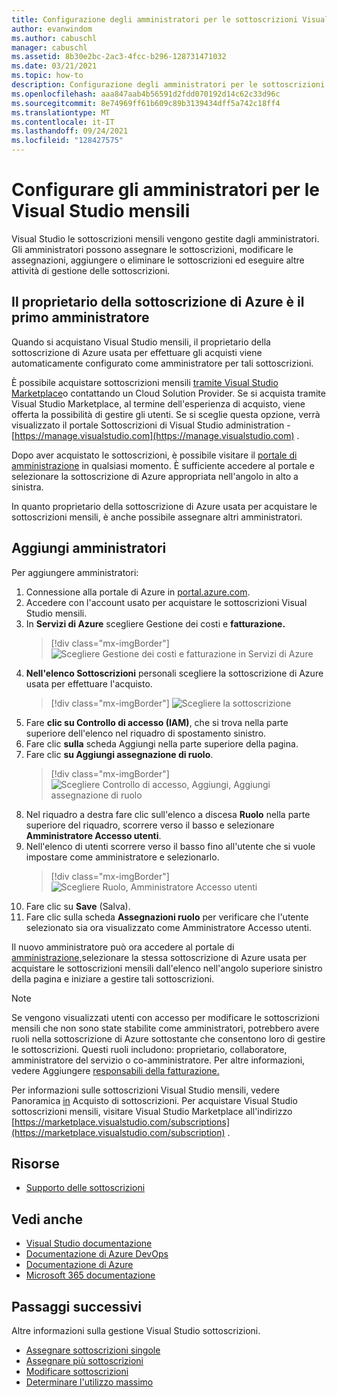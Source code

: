 ```yaml
---
title: Configurazione degli amministratori per le sottoscrizioni Visual Studio mensili | Microsoft Docs
author: evanwindom
ms.author: cabuschl
manager: cabuschl
ms.assetid: 8b30e2bc-2ac3-4fcc-b296-128731471032
ms.date: 03/21/2021
ms.topic: how-to
description: Configurazione degli amministratori per le sottoscrizioni mensili
ms.openlocfilehash: aaa847aab4b56591d2fdd070192d14c62c33d96c
ms.sourcegitcommit: 8e74969ff61b609c89b3139434dff5a742c18ff4
ms.translationtype: MT
ms.contentlocale: it-IT
ms.lasthandoff: 09/24/2021
ms.locfileid: "128427575"
---
```

# <a name="set-up-admins-for-visual-studio-monthly-subscriptions"></a>Configurare gli amministratori per le Visual Studio mensili

Visual Studio le sottoscrizioni mensili vengono gestite dagli amministratori. Gli amministratori possono assegnare le sottoscrizioni, modificare le assegnazioni, aggiungere o eliminare le sottoscrizioni ed eseguire altre attività di gestione delle sottoscrizioni.

## <a name="the-azure-subscription-owner-is-the-first-admin"></a>Il proprietario della sottoscrizione di Azure è il primo amministratore

Quando si acquistano Visual Studio mensili, il proprietario della sottoscrizione di Azure usata per effettuare gli acquisti viene automaticamente configurato come amministratore per tali sottoscrizioni.

È possibile acquistare sottoscrizioni mensili [tramite Visual Studio Marketplace](https://marketplace.visualstudio.com/subscriptions)o contattando un Cloud Solution Provider. Se si acquista tramite Visual Studio Marketplace, al termine dell'esperienza di acquisto, viene offerta la possibilità di gestire gli utenti. Se si sceglie questa opzione, verrà visualizzato il portale Sottoscrizioni di Visual Studio administration - [https://manage.visualstudio.com](https://manage.visualstudio.com) .

Dopo aver acquistato le sottoscrizioni, è possibile visitare il [portale di amministrazione](https://manage.visualstudio.com) in qualsiasi momento. È sufficiente accedere al portale e selezionare la sottoscrizione di Azure appropriata nell'angolo in alto a sinistra.

In quanto proprietario della sottoscrizione di Azure usata per acquistare le sottoscrizioni mensili, è anche possibile assegnare altri amministratori.

## <a name="add-admins"></a>Aggiungi amministratori

Per aggiungere amministratori:

1. Connessione alla portale di Azure in [portal.azure.com](https://portal.azure.com).
2. Accedere con l'account usato per acquistare le sottoscrizioni Visual Studio mensili.
3. In **Servizi di Azure** scegliere Gestione dei costi e **fatturazione.**
   > [!div class="mx-imgBorder"]
   > ![Scegliere Gestione dei costi e fatturazione in Servizi di Azure](_img/cloud-admin/azure-cost-billing.png "Scegliere Gestione costi dal gruppo Servizi di Azure")
4. **Nell'elenco Sottoscrizioni** personali scegliere la sottoscrizione di Azure usata per effettuare l'acquisto.
   > [!div class="mx-imgBorder"]
   > ![Scegliere la sottoscrizione](_img/cloud-admin/subscription-list.png "Scegliere la sottoscrizione di Azure da usare per effettuare l'acquisto.")
5. Fare **clic su Controllo di accesso (IAM)**, che si trova nella parte superiore dell'elenco nel riquadro di spostamento sinistro.
6. Fare clic **sulla** scheda Aggiungi nella parte superiore della pagina.
7. Fare clic **su Aggiungi assegnazione di ruolo**.
   > [!div class="mx-imgBorder"]
   > ![Scegliere Controllo di accesso, Aggiungi, Aggiungi assegnazione di ruolo](_img/cloud-admin/access-control-add.png "Scegliere Controllo di accesso dall'elenco a sinistra, quindi scegliere Aggiungi.")
8. Nel riquadro a destra fare clic sull'elenco a discesa **Ruolo** nella parte superiore del riquadro, scorrere verso il basso e selezionare **Amministratore Accesso utenti**.
9. Nell'elenco di utenti scorrere verso il basso fino all'utente che si vuole impostare come amministratore e selezionarlo. 
   > [!div class="mx-imgBorder"]
   > ![Scegliere Ruolo, Amministratore Accesso utenti](_img/cloud-admin/add-role-user-access-admin.png "Scegliere Ruolo, selezionare Amministratore Accesso utenti e quindi selezionare il nome dell'utente per renderlo amministratore.")
10. Fare clic su **Save** (Salva).
11. Fare clic sulla scheda **Assegnazioni ruolo** per verificare che l'utente selezionato sia ora visualizzato come Amministratore Accesso utenti.

Il nuovo amministratore può ora accedere al portale di [amministrazione,](https://manage.visualstudio.com)selezionare la stessa sottoscrizione di Azure usata per acquistare le sottoscrizioni mensili dall'elenco nell'angolo superiore sinistro della pagina e iniziare a gestire tali sottoscrizioni.

> [!NOTE]
> Se vengono visualizzati utenti con accesso per modificare le sottoscrizioni mensili che non sono state stabilite come amministratori, potrebbero avere ruoli nella sottoscrizione di Azure sottostante che consentono loro di gestire le sottoscrizioni. Questi ruoli includono: proprietario, collaboratore, amministratore del servizio o co-amministratore. Per altre informazioni, vedere Aggiungere [responsabili della fatturazione.](/azure/devops/organizations/billing/add-backup-billing-managers)

Per informazioni sulle sottoscrizioni Visual Studio mensili, vedere Panoramica [in](vscloud-overview.md) Acquisto di sottoscrizioni. Per acquistare Visual Studio sottoscrizioni mensili, visitare Visual Studio Marketplace all'indirizzo [https://marketplace.visualstudio.com/subscriptions](https://marketplace.visualstudio.com/subscription) .

## <a name="resources"></a>Risorse
- [Supporto delle sottoscrizioni](https://aka.ms/vsadminhelp)

## <a name="see-also"></a>Vedi anche
- [Visual Studio documentazione](/visualstudio/)
- [Documentazione di Azure DevOps](/azure/devops/)
- [Documentazione di Azure](/azure/)
- [Microsoft 365 documentazione](/microsoft-365/)

## <a name="next-steps"></a>Passaggi successivi
Altre informazioni sulla gestione Visual Studio sottoscrizioni.
- [Assegnare sottoscrizioni singole](assign-license.md)
- [Assegnare più sottoscrizioni](assign-license-bulk.md)
- [Modificare sottoscrizioni](edit-license.md)
- [Determinare l'utilizzo massimo](maximum-usage.md)